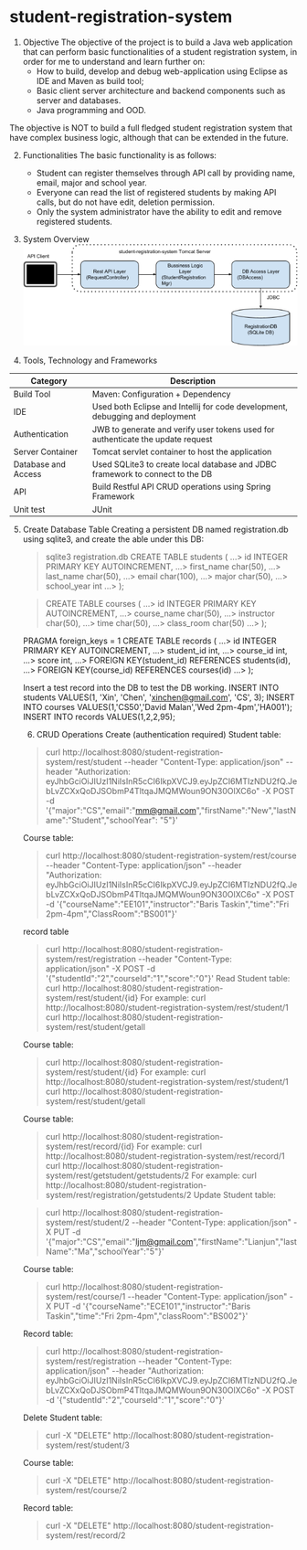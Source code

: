 # student-registration-system

1. Objective
The objective of the project is to build a Java web application that can perform basic functionalities of a student registration system, in order for me to understand and learn further on:
   * How to build, develop and debug web-application using Eclipse as IDE and Maven as build tool;
   * Basic client server architecture and backend components such as server and databases.
   * Java programming and OOD.

The objective is NOT to build a full fledged student registration system that have complex business logic, although that can be extended in the future.

2. Functionalities
The basic functionality is as follows:
   * Student can register themselves through API call by providing name, email, major and school year.
   * Everyone can read the list of registered students by making API calls, but do not have edit, deletion permission.
   * Only the system administrator have the ability to edit and remove registered students.

3. System Overview
![Alt text](./system_overview.png)

4. Tools, Technology and Frameworks

| Category             | Description                                                                      |
| -------------------- | -------------------------------------------------------------------------------- |
| Build Tool           | Maven: Configuration + Dependency                                                |
| IDE                  | Used both Eclipse and Intellij for code development, debugging and deployment    |
| Authentication       | JWB to generate and verify user tokens used for authenticate the update request  |
| Server Container     | Tomcat servlet container to host the application                                 |
| Database and Access  | Used SQLite3 to create local database and JDBC framework to connect to the DB    |
| API                  | Build Restful API CRUD operations using Spring Framework                         |
| Unit test            | JUnit                                                                            |

5. Create Database Table
   Creating a persistent DB named registration.db using sqlite3, and create the able under this DB:
   > sqlite3 registration.db
   > CREATE TABLE students (
      ...> id INTEGER PRIMARY KEY AUTOINCREMENT,
      ...> first_name char(50),
      ...> last_name char(50),
      ...> email char(100),
      ...> major char(50),
      ...> school_year int
      ...> );
   
   >CREATE TABLE courses (
      ...> id INTEGER PRIMARY KEY AUTOINCREMENT,
      ...> course_name char(50),
      ...> instructor char(50),
      ...> time char(50),
      ...> class_room char(50)
      ...> );
   
   PRAGMA foreign_keys = 1
   CREATE TABLE records (
      ...> id INTEGER PRIMARY KEY AUTOINCREMENT,
      ...> student_id int,
      ...> course_id int,
      ...> score int,
      ...> FOREIGN KEY(student_id) REFERENCES students(id),
      ...> FOREIGN KEY(course_id) REFERENCES courses(id)
      ...> );
   
   
   Insert a test record into the DB to test the DB working.
   INSERT INTO students VALUES(1, 'Xin', 'Chen', 'xinchen@gmail.com', 'CS', 3);
   INSERT INTO courses VALUES(1,'CS50','David Malan','Wed 2pm-4pm','HA001');
   INSERT INTO records VALUES(1,2,2,95);
   
   6. CRUD Operations
   Create (authentication required)
   Student table:
   > curl http://localhost:8080/student-registration-system/rest/student --header "Content-Type: application/json" --header "Authorization: eyJhbGciOiJIUzI1NiIsInR5cCI6IkpXVCJ9.eyJpZCI6MTIzNDU2fQ.JebLvZCXxQoDJSObmP4TltqaJMQMWoun9ON30OlXC6o" -X POST  -d '{"major":"CS","email":"mm@gmail.com","firstName":"New","lastName":"Student","schoolYear": "5"}'  
   
   Course table:
   > curl http://localhost:8080/student-registration-system/rest/course --header "Content-Type: application/json" --header "Authorization: eyJhbGciOiJIUzI1NiIsInR5cCI6IkpXVCJ9.eyJpZCI6MTIzNDU2fQ.JebLvZCXxQoDJSObmP4TltqaJMQMWoun9ON30OlXC6o" -X POST  -d '{"courseName":"EE101","instructor":"Baris Taskin","time":"Fri 2pm-4pm","ClassRoom":"BS001"}'
   
   record table
   >curl http://localhost:8080/student-registration-system/rest/registration --header "Content-Type: application/json" -X POST  -d '{"studentId":"2","courseId":"1","score":"0"}'
   Read 
   Student table:
   > curl http://localhost:8080/student-registration-system/rest/student/{id}
    For example: 
   curl http://localhost:8080/student-registration-system/rest/student/1
   > curl http://localhost:8080/student-registration-system/rest/student/getall 
   
   Course table:
   > curl http://localhost:8080/student-registration-system/rest/student/{id}
    For example: 
   curl http://localhost:8080/student-registration-system/rest/student/1
   > curl http://localhost:8080/student-registration-system/rest/student/getall 
   
   Course table:
   > curl http://localhost:8080/student-registration-system/rest/record/{id}
    For example: 
   curl http://localhost:8080/student-registration-system/rest/record/1
   > curl http://localhost:8080/student-registration-system/rest/getstudent/getstudents/2
    For example:
   curl http://localhost:8080/student-registration-system/rest/registration/getstudents/2
   Update
   Student table:
   
   > curl http://localhost:8080/student-registration-system/rest/student/2 --header "Content-Type: application/json" -X PUT -d '{"major":"CS","email":"ljm@gmail.com","firstName":"Lianjun","lastName":"Ma","schoolYear":"5"}'  
   
   Course table:
   > curl http://localhost:8080/student-registration-system/rest/course/1  --header "Content-Type: application/json" -X PUT -d '{"courseName":"ECE101","instructor":"Baris Taskin","time":"Fri 2pm-4pm","classRoom":"BS002"}'
   
   Record table:
   >curl http://localhost:8080/student-registration-system/rest/registration --header "Content-Type: application/json" --header "Authorization: eyJhbGciOiJIUzI1NiIsInR5cCI6IkpXVCJ9.eyJpZCI6MTIzNDU2fQ.JebLvZCXxQoDJSObmP4TltqaJMQMWoun9ON30OlXC6o" -X POST  -d '{"studentId":"2","courseId":"1","score":"0"}'
   
   Delete
   Student table:
   > curl -X "DELETE" http://localhost:8080/student-registration-system/rest/student/3
   
   Course table:
   > curl -X "DELETE" http://localhost:8080/student-registration-system/rest/course/2
   
   Record table:
   > curl -X "DELETE" http://localhost:8080/student-registration-system/rest/record/2
